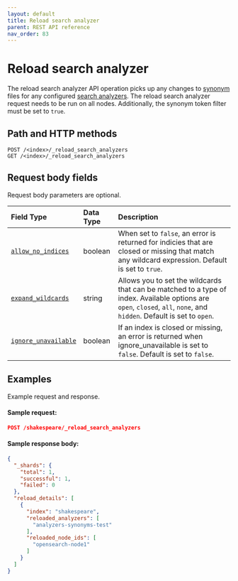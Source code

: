 ```yaml
---
layout: default
title: Reload search analyzer
parent: REST API reference
nav_order: 83
---
```


# Reload search analyzer

The reload search analyzer API operation picks up any changes to [synonym](https://opensearch.org/docs/latest/opensearch/ux/) files for any configured [search analyzers](https://opensearch.org/docs/latest/im-plugin/refresh-analyzer/index/). The reload search analyzer request needs to be run on all nodes. Additionally, the synonym token filter must be set to `true`.

## Path and HTTP methods

```
POST /<index>/_reload_search_analyzers
GET /<index>/_reload_search_analyzers
```

## Request body fields

Request body parameters are optional.

Field Type | Data Type | Description
:--- | :--- | :---
[`allow_no_indices`](#allow_no_indices) | boolean | When set to `false`, an error is returned for indicies that are closed or missing that match any wildcard expression. Default is set to `true`.
[`expand_wildcards`](#expand_wildcards) | string | Allows you to set the wildcards that can be matched to a type of index. Available options are `open`, `closed`, `all`, `none`, and `hidden`. Default is set to `open`.
[`ignore_unavailable`](#ignore_unavailable) | boolean | If an index is closed or missing, an error is returned when ignore_unavailable is set to `false`. Default is set to `false`.

## Examples

Example request and response.

#### Sample request:

````json
POST /shakespeare/_reload_search_analyzers
````
 
#### Sample response body:

````json
{
  "_shards": {
    "total": 1,
    "successful": 1,
    "failed": 0
  },
  "reload_details": [
    {
      "index": "shakespeare",
      "reloaded_analyzers": [
        "analyzers-synonyms-test"
      ],
      "reloaded_node_ids": [
        "opensearch-node1"
      ]
    }
  ]
}
````